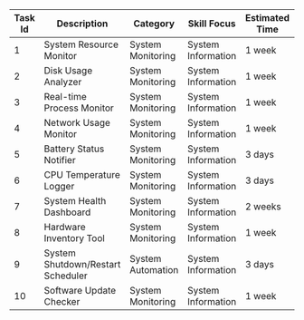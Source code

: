 | Task Id | Description                                      | Category          | Skill Focus        | Estimated Time | Recommended Crates |
|---------|--------------------------------------------------|-------------------|--------------------|----------------|--------------------|
| 1       | System Resource Monitor                         | System Monitoring | System Information | 1 week         | `sysinfo`          |
| 2       | Disk Usage Analyzer                             | System Monitoring | System Information | 1 week         | `sysinfo`          |
| 3       | Real-time Process Monitor                       | System Monitoring | System Information | 1 week         | `sysinfo`          |
| 4       | Network Usage Monitor                           | System Monitoring | System Information | 1 week         | `sysinfo`          |
| 5       | Battery Status Notifier                         | System Monitoring | System Information | 3 days         | `sysinfo`          |
| 6       | CPU Temperature Logger                          | System Monitoring | System Information | 3 days         | `sysinfo`          |
| 7       | System Health Dashboard                         | System Monitoring | System Information | 2 weeks        | `sysinfo`, `rocket`|
| 8       | Hardware Inventory Tool                         | System Monitoring | System Information | 1 week         | `sysinfo`          |
| 9       | System Shutdown/Restart Scheduler               | System Automation | System Information | 3 days         | `sysinfo`          |
| 10      | Software Update Checker                         | System Monitoring | System Information | 1 week         | `sysinfo`          |
